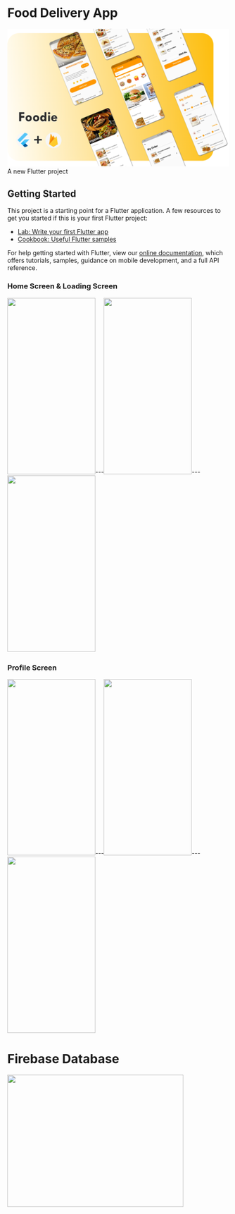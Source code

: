 # Food Delivery App
![](banner.png)
A new Flutter project

## Getting Started
This project is a starting point for a Flutter application.
A few resources to get you started if this is your first Flutter project:
- [Lab: Write your first Flutter app](https://flutter.dev/docs/get-started/codelab)
- [Cookbook: Useful Flutter samples](https://flutter.dev/docs/cookbook)

For help getting started with Flutter, view our
[online documentation](https://flutter.dev/docs), which offers tutorials,
samples, guidance on mobile development, and a full API reference.

### Home Screen & Loading Screen
<img src="https://i.ibb.co/d29mMgn/homepage.jpg" height="400" width="200">---<img src="https://i.ibb.co/TkyLSdD/homepage2.jpg" height="400" width="200">---<img src="https://i.ibb.co/gSrJ7bz/category.jpg" height="400" width="200">

### Profile Screen
<img src="https://i.ibb.co/cyZ0K85/myorder.jpg" height="400" width="200">---<img src="https://i.ibb.co/h2ztgrK/fooddetails.jpg" height="400" width="200">---<img src="https://i.ibb.co/jJBKVZb/orderss.jpg" height="400" width="200">

# Firebase Database 

<img src="https://cdn-media-1.freecodecamp.org/images/0*CPTNvq87xG-sUGdx.png" height="300" width="400">




